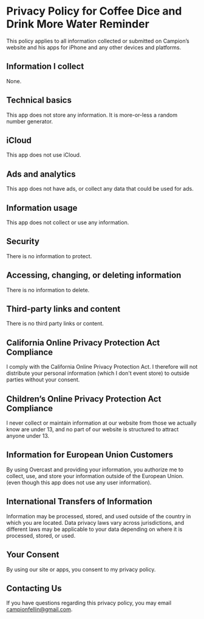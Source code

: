 # Privacy Policy for Coffee Dice and Drink More Water Reminder
This policy applies to all information collected or submitted on Campion’s website and his apps for iPhone and any other devices and platforms.

## Information I collect
None.

## Technical basics
This app does not store any information. It is more-or-less a random number generator.

## iCloud
This app does not use iCloud.

## Ads and analytics
This app does not have ads, or collect any data that could be used for ads.

## Information usage
This app does not collect or use any information.

## Security
There is no information to protect.

## Accessing, changing, or deleting information
There is no information to delete.

## Third-party links and content
There is no third party links or content.

## California Online Privacy Protection Act Compliance
I comply with the California Online Privacy Protection Act. I therefore will not distribute your personal information (which I don't event store) to outside parties without your consent.

## Children’s Online Privacy Protection Act Compliance
I never collect or maintain information at our website from those we actually know are under 13, and no part of our website is structured to attract anyone under 13.

## Information for European Union Customers
By using Overcast and providing your information, you authorize me to collect, use, and store your information outside of the European Union. (even though this app does not use any user information).

## International Transfers of Information
Information may be processed, stored, and used outside of the country in which you are located. Data privacy laws vary across jurisdictions, and different laws may be applicable to your data depending on where it is processed, stored, or used.

## Your Consent
By using our site or apps, you consent to my privacy policy.

## Contacting Us
If you have questions regarding this privacy policy, you may email campionfellin@gmail.com.
